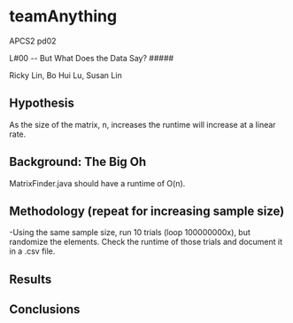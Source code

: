 # teamAnything #
APCS2 pd02

L#00 -- But What Does the Data Say? #####

Ricky Lin, Bo Hui Lu, Susan Lin

## Hypothesis ## 
As the size of the matrix, n, increases the runtime will increase at a linear rate.

## Background: The Big Oh ##
MatrixFinder.java should have a runtime of O(n).  

## Methodology (repeat for increasing sample size) ##
-Using the same sample size, run 10 trials (loop 100000000x), but randomize the elements. Check the runtime of those trials and document it in a .csv file.

## Results ## 

## Conclusions ##